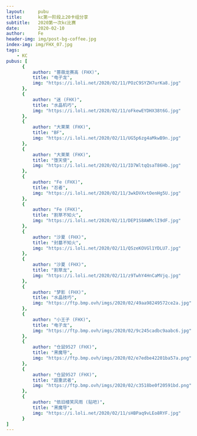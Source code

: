 ```yaml
---
layout:     pubu
title:      kc第一阶段上20卡组分享
subtitle:   2020第一次kc比赛
date:       2020-02-10
author:     Fe
header-img: img/post-bg-coffee.jpg
index-img: img/FHX_07.jpg
tags:
    - KC
pubus: [
      {
          author: "蔷薇龙赛高 (FHX)",
          title: "电子龙",
          img: "https://i.loli.net/2020/02/11/POzC9SYZH7urKa8.jpg"
      },
      {
          author: "迷 (FHX)",
          title: "水晶机巧",
          img: "https://i.loli.net/2020/02/11/oFkewEYDHX38t6G.jpg"
      },
      {
          author: "大莱莱 (FHX)",
          title: "BF",
          img: "https://i.loli.net/2020/02/11/UG5p6zg4aMkwB9n.jpg"
      },
      {
          author: "大莱莱 (FHX)",
          title: "堕天使",
          img: "https://i.loli.net/2020/02/11/ID7WltqQsaT86Hb.jpg"
      },
      {
          author: "Fe (FHX)",
          title: "忍者",
          img: "https://i.loli.net/2020/02/11/3wkDVXvtOenHg5U.jpg"
      },
      {
          author: "Fe (FHX)",
          title: "割草不知火",
          img: "https://i.loli.net/2020/02/11/DEP1S8AWMclI9dF.jpg"
      },
      {
          author: "沙夏 (FHX)",
          title: "封墓不知火",
          img: "https://i.loli.net/2020/02/11/QSzeKOVGl1YDLU7.jpg"
      },
      {
          author: "沙夏 (FHX)",
          title: "割草龙",
          img: "https://i.loli.net/2020/02/11/z9TwhY4HnCaMVjq.jpg"
      },
      {
          author: "梦影 (FHX)",
          title: "水晶技巧",
          img: "https://ftp.bmp.ovh/imgs/2020/02/49aa98249572ce2a.jpg"
      },
      {
          author: "小王子 (FHX)",
          title: "电子龙",
          img: "https://ftp.bmp.ovh/imgs/2020/02/9c245cadbc9aabc6.jpg"
      },
      {
          author: "仓鼠9527 (FHX)",
          title: "黑魔导",
          img: "https://ftp.bmp.ovh/imgs/2020/02/e7edbe42201ba57a.png"
      },
      {
          author: "仓鼠9527 (FHX)",
          title: "超重武者",
          img: "https://ftp.bmp.ovh/imgs/2020/02/c3518be0f20591bd.png"
      },
      {
          author: "依旧楼笑风雨 (贴吧)",
          title: "黑魔导",
          img: "https://i.loli.net/2020/02/11/sHBPaq9vLEo8RYF.jpg"
      }
]
---
```

